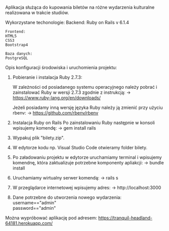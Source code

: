 Aplikacja służąca do kupowania biletów na różne wydarzenia kulturalne realizowana w trakcie studiów.

Wykorzystane techonologie: 
	Backend: 
	Ruby on Rails v 6.1.4

	Frontend:
	HTML5 
	CSS3 
	Bootstrap4 

	Baza danych: 
	PostgreSQL

Opis konfiguracji środowiska i uruchomienia projektu:

1. Pobieranie i instalacja Ruby 2.7.3:

    W zależności od posiadanego systemu operacyjnego należy pobrać i zainstalować Ruby w wersji 2.7.3 zgodnie z instrukcją:
        ->  https://www.ruby-lang.org/en/downloads/
   
    Jeżeli posiadamy inną wersję języka Ruby należy ją zmienić przy użyciu rbenv:
        -> https://github.com/rbenv/rbenv

2. Instalacja Ruby on Rails
    Po zainstalowaniu Ruby następnie w konsoli wpisujemy komendę:
        -> gem install rails

3. Wypakuj plik "bilety.zip".
   
4. W edytorze kodu np. Visual Studio Code otwieramy folder bilety.

5. Po załadowaniu projektu w edytorze uruchamiamy terminal i wpisujemy komendnę, która zaktualizuje potrzebne komponenty apliakcji:
        -> bundle install
   
6. Uruchamiamy wirtualny serwer komendą:
        -> rails s
   
7. W przeglądarce internetowej wpisujemy adres:
    -> http://localhost:3000
   
8. Dane potrzebne do utworzenia nowego wydarzenia:
username=="admin"  
password=="admin"

Można wypróbować aplikację pod adresem:
https://tranquil-headland-64181.herokuapp.com/


